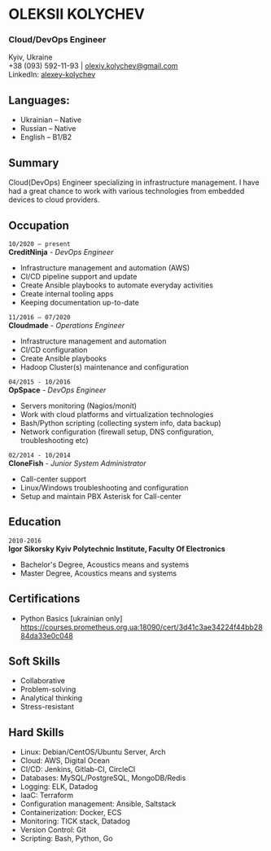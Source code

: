 # OLEKSII KOLYCHEV  
### Cloud/DevOps Engineer
Kyiv, Ukraine  
+38 (093) 592-11-93 | olexiy.kolychev@gmail.com  
LinkedIn: [alexey-kolychev](https://www.linkedin.com/in/alexey-kolychev/)

## Languages:
- Ukrainian – Native
- Russian – Native
- English – B1/B2

## Summary
Cloud(DevOps) Engineer specializing in infrastructure management. I have had a great chance to work with various technologies from embedded devices to cloud providers.

## Occupation
`10/2020 – present`  
__CreditNinja__ - _DevOps Engineer_  
  
- Infrastructure management and automation (AWS)
- CI/CD pipeline support and update
- Create Ansible playbooks to automate everyday activities
- Create internal tooling apps
- Keeping documentation up-to-date

`11/2016 – 07/2020`  
__Cloudmade__ - _Operations Engineer_  
 
- Infrastructure management and automation
- CI/CD configuration
- Create Ansible playbooks
- Hadoop Cluster(s) maintenance and configuration

`04/2015 - 10/2016`  
__OpSpace__  - _DevOps Engineer_  
  
- Servers monitoring (Nagios/monit)
- Work with cloud platforms and virtualization technologies
- Bash/Python scripting (collecting system info, data backup)
- Network configuration (firewall setup, DNS configuration, troubleshooting etc)

`02/2014 - 10/2014`  
__CloneFish__ - _Junior System Administrator_  

- Call-center support
- Linux/Windows troubleshooting and configuration
- Setup and maintain PBX Asterisk for Call-center

## Education
`2010-2016`  
__Igor Sikorsky Kyiv Polytechnic Institute, Faculty Of Electronics__

- Bachelor's Degree, Acoustics means and systems
- Master Degree, Acoustics means and systems

## Certifications
- Python Basics [ukrainian only]
https://courses.prometheus.org.ua:18090/cert/3d41c3ae34224f44bb2884da33e0c048

## Soft Skills
- Collaborative
- Problem-solving
- Analytical thinking
- Stress-resistant

## Hard Skills
- Linux: Debian/CentOS/Ubuntu Server, Arch
- Cloud: AWS, Digital Ocean
- CI/CD: Jenkins, Gitlab-CI, CircleCI
- Databases: MySQL/PostgreSQL, MongoDB/Redis
- Logging: ELK, Datadog
- IaaC: Terraform
- Сonfiguration management: Ansible, Saltstack
- Containerization: Docker, ECS
- Monitoring: TICK stack, Datadog
- Version Control: Git
- Scripting: Bash, Python, Go

